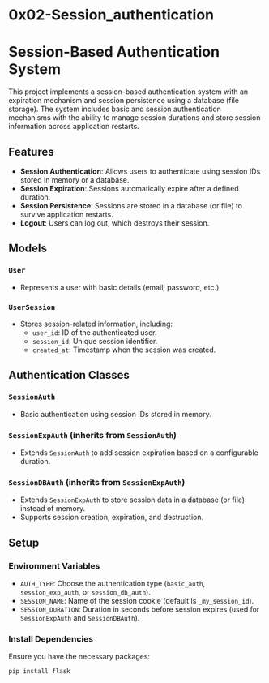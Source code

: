 # 0x02-Session_authentication
# Session-Based Authentication System

This project implements a session-based authentication system with an expiration mechanism and session persistence using a database (file storage). The system includes basic and session authentication mechanisms with the ability to manage session durations and store session information across application restarts.

## Features
- **Session Authentication**: Allows users to authenticate using session IDs stored in memory or a database.
- **Session Expiration**: Sessions automatically expire after a defined duration.
- **Session Persistence**: Sessions are stored in a database (or file) to survive application restarts.
- **Logout**: Users can log out, which destroys their session.
  
## Models

### `User`
- Represents a user with basic details (email, password, etc.).
  
### `UserSession`
- Stores session-related information, including:
  - `user_id`: ID of the authenticated user.
  - `session_id`: Unique session identifier.
  - `created_at`: Timestamp when the session was created.

## Authentication Classes

### `SessionAuth`
- Basic authentication using session IDs stored in memory.
  
### `SessionExpAuth` (inherits from `SessionAuth`)
- Extends `SessionAuth` to add session expiration based on a configurable duration.
  
### `SessionDBAuth` (inherits from `SessionExpAuth`)
- Extends `SessionExpAuth` to store session data in a database (or file) instead of memory.
- Supports session creation, expiration, and destruction.

## Setup

### Environment Variables
- `AUTH_TYPE`: Choose the authentication type (`basic_auth`, `session_exp_auth`, or `session_db_auth`).
- `SESSION_NAME`: Name of the session cookie (default is `_my_session_id`).
- `SESSION_DURATION`: Duration in seconds before session expires (used for `SessionExpAuth` and `SessionDBAuth`).

### Install Dependencies
Ensure you have the necessary packages:
```bash
pip install flask
